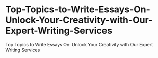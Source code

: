 # Top-Topics-to-Write-Essays-On-Unlock-Your-Creativity-with-Our-Expert-Writing-Services
Top Topics to Write Essays On: Unlock Your Creativity with Our Expert Writing Services
